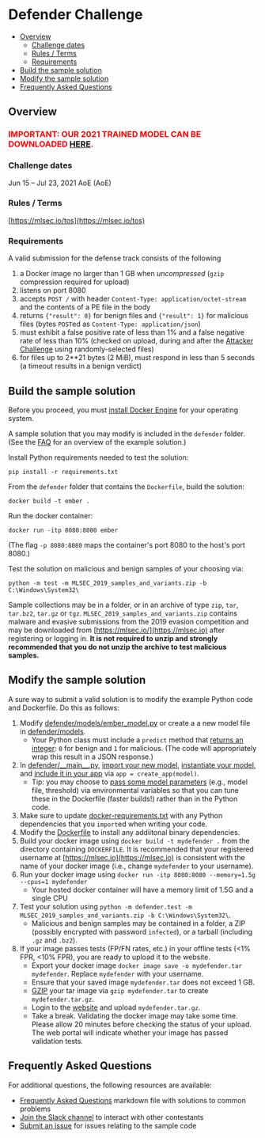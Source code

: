 # Defender Challenge
<!-- vscode-markdown-toc -->
* [Overview](#overview)
    * [Challenge dates](#challenge-dates)
    * [Rules / Terms](#rules-/-terms)
    * [Requirements](#requirements)
* [Build the sample solution](#build-the-sample-solution)
* [Modify the sample solution](#modify-the-sample-solution)
* [Frequently Asked Questions](#frequently-asked-questions)

<!-- vscode-markdown-toc-config
	numbering=false
	autoSave=true
	/vscode-markdown-toc-config -->
<!-- /vscode-markdown-toc -->

## <a name='overview'></a>Overview

### <span style="color:red"> **IMPORTANT: OUR 2021 TRAINED MODEL CAN BE DOWNLOADED [HERE](https://1drv.ms/u/s!AmbMXNLaAA1Umjtehmm2_af5asBR?e=kjDIpr).**</span>

### <a name='challenge-dates'></a>Challenge dates
Jun 15 – Jul 23, 2021 AoE (AoE)

### <a name='rules-/-terms'></a>Rules / Terms
[https://mlsec.io/tos](https://mlsec.io/tos)

### <a name='requirements'></a>Requirements
A valid submission for the defense track consists of the following
1. a Docker image no larger than 1 GB when _uncompressed_ (`gzip` compression required for upload)
2. listens on port 8080
3. accepts `POST /` with header `Content-Type: application/octet-stream` and the contents of a PE file in the body
4. returns `{"result": 0}` for benign files and `{"result": 1}` for malicious files (bytes `POST`ed as `Content-Type: application/json`)
5. must exhibit a false positive rate of less than 1% and a false negative rate of less than 10% (checked on upload, during and after the [Attacker Challenge](../attacker/) using randomly-selected files)
6. for files up to 2**21 bytes (2 MiB), must respond in less than 5 seconds (a timeout results in a benign verdict)

## <a name='build-the-sample-solution'></a>Build the sample solution
Before you proceed, you must [install Docker Engine](https://docs.docker.com/engine/install/) for your operating system.

A sample solution that you may modify is included in the `defender` folder. (See the [FAQ](FAQ.md#the-example-solution) for an overview of the example solution.) 

Install Python requirements needed to test the solution:
```
pip install -r requirements.txt
```

From the `defender` folder that contains the `Dockerfile`, build the solution:
```
docker build -t ember .
```

Run the docker container:
```
docker run -itp 8080:8080 ember
```
(The flag `-p 8080:8080` maps the container's port 8080 to the host's port 8080.)

Test the solution on malicious and benign samples of your choosing via:
```
python -m test -m MLSEC_2019_samples_and_variants.zip -b C:\Windows\System32\ 
```
Sample collections may be in a folder, or in an archive of type `zip`, `tar`, `tar.bz2`, `tar.gz` or `tgz`.  `MLSEC_2019_samples_and_variants.zip` contains malware and evasive submissions from the 2019 evasion competition and may be downloaded from [https://mlsec.io/](https://mlsec.io) after registering or logging in.  **It is not required to unzip and strongly recommended that you do not unzip the archive to test malicious samples.** 


## <a name='modify-the-sample-solution'></a>Modify the sample solution
A sure way to submit a valid solution is to modify the example Python code and Dockerfile. Do this as follows:
1. Modify [defender/models/ember_model.py](defender/models/ember_model.py) or create a a new model file in [defender/models](defender/models).
    + Your Python class must include a `predict` method that [returns an integer](defender/defender/models/ember_model.py#L30-L32): `0` for benign and `1` for malicious.  (The code will appropriately wrap this result in a JSON response.)
2. In [defender/\_\_main\_\_.py](defender/__main__.py), [import your new model](defender/__main__.py#L5-L6), [instantiate your model](defender/__main__.py#L20-L25), and [include it in your app](defender/__main__.py#L27) via `app = create_app(model)`.
    + Tip: you may choose to [pass some model parameters](defender/__main__.py#L10-L14) (e.g., model file, threshold) via environmental variables so that you can tune these in the Dockerfile (faster builds!) rather than in the Python code.
3. Make sure to update [docker-requirements.txt](docker.requirements.txt) with any Python dependencies that you `import`ed when writing your code.
4. Modify the [Dockerfile](Dockerfile) to install any addiitonal binary dependencies.
5. Build your docker image using `docker build -t mydefender .` from the directory containing `DOCKERFILE`.  It is recommended that your registered username at [https://mlsec.io](https://mlsec.io) is consistent with the name of your docker image (i.e., change `mydefender` to your username).
6. Run your docker image using `docker run -itp 8080:8080 --memory=1.5g --cpus=1 mydefender`
    + Your hosted docker container will have a memory limit of 1.5G and a single CPU
7. Test your solution using `python -m defender.test -m MLSEC_2019_samples_and_variants.zip -b C:\Windows\System32\`.  
    + Malicious and benign samples may be contained in a folder, a ZIP (possibly encrypted with password `infected`), or a tarball (including `.gz` and `.bz2`).
8. If your image passes tests (FP/FN rates, etc.) in your offline tests (<1% FPR, <10% FPR), you are ready to upload it to the website.
    + Export your docker image `docker image save -o mydefender.tar mydefender`.  Replace `mydefender` with your username.
    + Ensure that your saved image `mydefender.tar` does not exceed 1 GB.
    + [GZIP](https://www.gnu.org/software/gzip/) your tar image via `gzip mydefender.tar` to create `mydefender.tar.gz`.
    + Login to the [website](https://mlsec.io) and upload `mydefender.tar.gz`.
    + Take a break. Validating the docker image may take some time. Please allow 20 minutes before checking the status of your upload.  The web portal will indicate whether your image has passed validation tests.

## <a name='frequently-asked-questions'></a>Frequently Asked Questions
For additional questions, the following resources are available:
* [Frequently Asked Questions](FAQ.md) markdown file with solutions to common problems
* [Join the Slack channel](https://join.slack.com/t/evademalwareml/shared_invite/zt-9birv1qf-KJFEiyLLRVtrsNDuyA0clA) to interact with other contestants
* [Submit an issue](https://github.com/Azure/2021-machine-learning-security-evasion-competition/issues) for issues relating to the sample code
